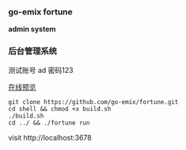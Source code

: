 ### go-emix fortune

**admin system**

### 后台管理系统

测试账号 ad 密码123

[在线预览](https://www.takujo.cn/fortune)

```shell
git clone https://github.com/go-emix/fortune.git
cd shell && chmod +x build.sh
./build.sh
cd ../ && ./fortune run
```

visit http://localhost:3678
